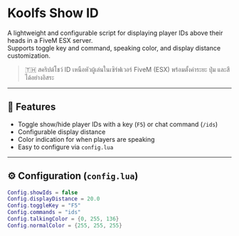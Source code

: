 # Koolfs Show ID

A lightweight and configurable script for displaying player IDs above their heads in a FiveM ESX server.  
Supports toggle key and command, speaking color, and display distance customization.

> 🇹🇭 สคริปต์โชว์ ID เหนือหัวผู้เล่นในเซิร์ฟเวอร์ FiveM (ESX) พร้อมตั้งค่าระยะ ปุ่ม และสีได้อย่างอิสระ

---

## 🔧 Features

- Toggle show/hide player IDs with a key (`F5`) or chat command (`/ids`)
- Configurable display distance
- Color indication for when players are speaking
- Easy to configure via `config.lua`

---

## ⚙️ Configuration (`config.lua`)

```lua
Config.showIds = false
Config.displayDistance = 20.0
Config.toggleKey = "F5"
Config.commands = "ids"
Config.talkingColor = {0, 255, 136}
Config.normalColor = {255, 255, 255}
